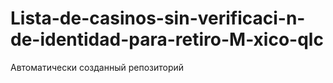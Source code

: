 # Lista-de-casinos-sin-verificaci-n-de-identidad-para-retiro-M-xico-qlc
Автоматически созданный репозиторий
